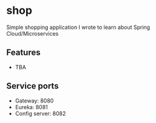 # shop

Simple shopping application I wrote to learn about Spring Cloud/Microservices

## Features

- TBA

## Service ports

- Gateway: 8080
- Eureka: 8081
- Config server: 8082